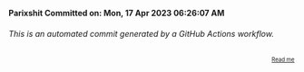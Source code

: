 **Parixshit Committed on: Mon, 17 Apr 2023 06:26:07 AM** <!-- 361811cd-b275-49b7-8358-bff1dab57412 -->

###### This is an automated commit generated by a GitHub Actions workflow.

<div align="right"><sub><sup><a href="https://github.com/Parixshit/AutoCommit.git">Read me</a></sup></sub></div>
